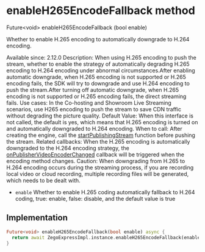 


# enableH265EncodeFallback method








Future&lt;void> enableH265EncodeFallback
(bool enable)





<p>Whether to enable H.265 encoding to automatically downgrade to H.264 encoding.</p>
<p>Available since: 2.12.0
Description: When using H.265 encoding to push the stream, whether to enable the strategy of automatically degrading H.265 encoding to H.264 encoding under abnormal circumstances.After enabling automatic downgrade, when H.265 encoding is not supported or H.265 encoding fails, the SDK will try to downgrade and use H.264 encoding to push the stream.After turning off automatic downgrade, when H.265 encoding is not supported or H.265 encoding fails, the direct streaming fails.
Use cases: In the Co-hosting and Showroom Live Streaming scenarios, use H265 encoding to push the stream to save CDN traffic without degrading the picture quality.
Default Value: When this interface is not called, the default is yes, which means that H.265 encoding is turned on and automatically downgraded to H.264 encoding.
When to call: After creating the engine, call the <a href="../../zego_uikit_prebuilt_live_audio_room/ZegoExpressEnginePublisher/startPublishingStream.md">startPublishingStream</a> function before pushing the stream.
Related callbacks: When the H.265 encoding is automatically downgraded to the H.264 encoding strategy, the <a href="../../zego_uikit_prebuilt_live_audio_room/ZegoExpressEngine/onPublisherVideoEncoderChanged.md">onPublisherVideoEncoderChanged</a> callback will be triggered when the encoding method changes.
Caution: When downgrading from H.265 to H.264 encoding occurs during the streaming process, if you are recording local video or cloud recording, multiple recording files will be generated, which needs to be dealt with.</p>
<ul>
<li><code>enable</code> Whether to enable H.265 coding automatically fallback to H.264 coding, true: enable, false: disable, and the default value is true</li>
</ul>



## Implementation

```dart
Future<void> enableH265EncodeFallback(bool enable) async {
  return await ZegoExpressImpl.instance.enableH265EncodeFallback(enable);
}
```







